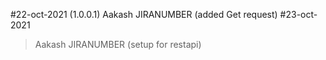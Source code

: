#22-oct-2021 (1.0.0.1)
Aakash JIRANUMBER (added Get request)
#23-oct-2021
>Aakash JIRANUMBER (setup for restapi)